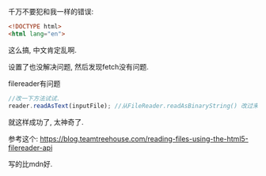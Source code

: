 千万不要犯和我一样的错误:

```html
<!DOCTYPE html>
<html lang="en">
```

这么搞, 中文肯定乱啊.

设置了也没解决问题, 然后发现fetch没有问题.

filereader有问题

```js
//改一下方法试试.
reader.readAsText(inputFile); //从FileReader.readAsBinaryString() 改过来.

```

就这样成功了, 太神奇了. 



参考这个: https://blog.teamtreehouse.com/reading-files-using-the-html5-filereader-api

写的比mdn好.